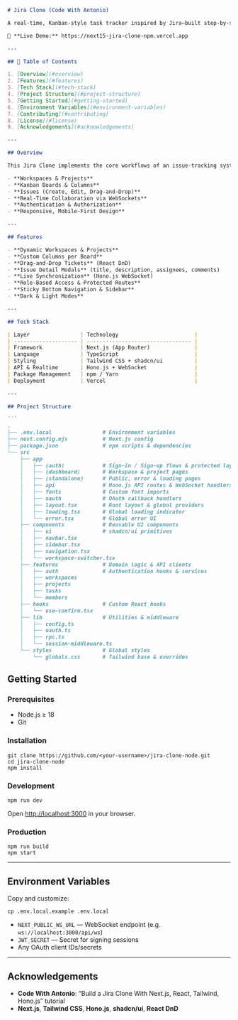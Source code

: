 ````markdown
# Jira Clone (Code With Antonio)

A real-time, Kanban-style task tracker inspired by Jira—built step-by-step following Code With Antonio’s tutorial, using Next.js, React, Tailwind CSS, Hono.js, and npm.

🔗 **Live Demo:** https://next15-jira-clone-npm.vercel.app

---

## 📝 Table of Contents

1. [Overview](#overview)  
2. [Features](#features)  
3. [Tech Stack](#tech-stack)  
4. [Project Structure](#project-structure)  
5. [Getting Started](#getting-started)  
6. [Environment Variables](#environment-variables)  
7. [Contributing](#contributing)  
8. [License](#license)  
9. [Acknowledgements](#acknowledgements)  

---

## Overview

This Jira Clone implements the core workflows of an issue-tracking system:

- **Workspaces & Projects**  
- **Kanban Boards & Columns**  
- **Issues (Create, Edit, Drag-and-Drop)**  
- **Real-Time Collaboration via WebSockets**  
- **Authentication & Authorization**  
- **Responsive, Mobile-First Design**  

---

## Features

- **Dynamic Workspaces & Projects**  
- **Custom Columns per Board**  
- **Drag-and-Drop Tickets** (React DnD)  
- **Issue Detail Modals** (title, description, assignees, comments)  
- **Live Synchronization** (Hono.js WebSocket)  
- **Role-Based Access & Protected Routes**  
- **Sticky Bottom Navigation & Sidebar**  
- **Dark & Light Modes**  

---

## Tech Stack

| Layer                | Technology                        |
| -------------------- | --------------------------------- |
| Framework            | Next.js (App Router)              |
| Language             | TypeScript                        |
| Styling              | Tailwind CSS + shadcn/ui          |
| API & Realtime       | Hono.js + WebSocket               |
| Package Management   | npm / Yarn                        |
| Deployment           | Vercel                            |

---

## Project Structure

``` 
.
├── .env.local                # Environment variables
├── next.config.mjs           # Next.js config
├── package.json              # npm scripts & dependencies
└── src
    ├── app
    │   ├── (auth)            # Sign-in / Sign-up flows & protected layouts
    │   ├── (dashboard)       # Workspace & project pages
    │   ├── (standalone)      # Public, error & loading pages
    │   ├── api               # Hono.js API routes & WebSocket handlers
    │   ├── fonts             # Custom font imports
    │   ├── oauth             # OAuth callback handlers
    │   ├── layout.tsx        # Root layout & global providers
    │   ├── loading.tsx       # Global loading indicator
    │   └── error.tsx         # Global error UI
    ├── components            # Reusable UI components
    │   ├── ui                # shadcn/ui primitives
    │   ├── navbar.tsx
    │   ├── sidebar.tsx
    │   ├── navigation.tsx
    │   └── workspace-switcher.tsx
    ├── features              # Domain logic & API clients
    │   ├── auth              # Authentication hooks & services
    │   ├── workspaces
    │   ├── projects
    │   ├── tasks
    │   └── members
    ├── hooks                 # Custom React hooks
    │   └── use-confirm.tsx
    ├── lib                   # Utilities & middleware
    │   ├── config.ts
    │   ├── oauth.ts
    │   ├── rpc.ts
    │   └── session-middleware.ts
    └── styles                # Global styles
        └── globals.css       # Tailwind base & overrides
````


## Getting Started

### Prerequisites

* Node.js ≥ 18
* Git

### Installation

``` 
git clone https://github.com/<your-username>/jira-clone-node.git
cd jira-clone-node
npm install
```

### Development

``` 
npm run dev
```

Open [http://localhost:3000](http://localhost:3000) in your browser.

### Production

``` 
npm run build
npm start
```

---

## Environment Variables

Copy and customize:

``` 
cp .env.local.example .env.local
```

* `NEXT_PUBLIC_WS_URL` — WebSocket endpoint (e.g. `ws://localhost:3000/api/ws`)
* `JWT_SECRET` — Secret for signing sessions
* Any OAuth client IDs/secrets

---



## Acknowledgements

* **Code With Antonio**: “Build a Jira Clone With Next.js, React, Tailwind, Hono.js” tutorial
* **Next.js**, **Tailwind CSS**, **Hono.js**, **shadcn/ui**, **React DnD**

```
```
